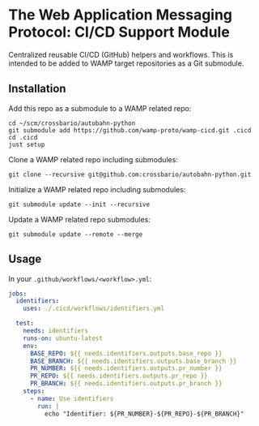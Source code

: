 # The Web Application Messaging Protocol: CI/CD Support Module

Centralized reusable CI/CD (GitHub) helpers and workflows.
This is intended to be added to WAMP target repositories
as a Git submodule.

## Installation

Add this repo as a submodule to a WAMP related repo:

```console
cd ~/scm/crossbario/autobahn-python
git submodule add https://github.com/wamp-proto/wamp-cicd.git .cicd
cd .cicd
just setup
```

Clone a WAMP related repo including submodules:

```console
git clone --recursive git@github.com:crossbario/autobahn-python.git
```

Initialize a WAMP related repo including submodules:

```console
git submodule update --init --recursive
```

Update a WAMP related repo submodules:

```console
git submodule update --remote --merge
```

## Usage

In your `.github/workflows/<workflow>.yml`:

```yaml
jobs:
  identifiers:
    uses: ./.cicd/workflows/identifiers.yml

  test:
    needs: identifiers
    runs-on: ubuntu-latest
    env:
      BASE_REPO: ${{ needs.identifiers.outputs.base_repo }}
      BASE_BRANCH: ${{ needs.identifiers.outputs.base_branch }}
      PR_NUMBER: ${{ needs.identifiers.outputs.pr_number }}
      PR_REPO: ${{ needs.identifiers.outputs.pr_repo }}
      PR_BRANCH: ${{ needs.identifiers.outputs.pr_branch }}
    steps:
      - name: Use identifiers
        run: |
          echo "Identifier: ${PR_NUMBER}-${PR_REPO}-${PR_BRANCH}"
```
